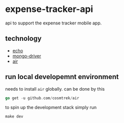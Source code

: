 # expense-tracker-api

api to support the expense tracker mobile app.

## technology

- [echo](https://github.com/labstack/echo)
- [mongo-driver](https://github.com/mongodb/mongo-go-driver)
- [air](https://github.com/cosmtrek/air)

## run local developemnt environment

needs to install `air` globally. can be done by this 

```go
go get -u github.com/cosmtrek/air
```

to spin up the development stack simply run 

```shell
make dev
```

